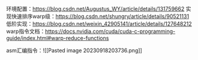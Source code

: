 环境配置：https://blog.csdn.net/Augustus_WY/article/details/131759662
实现快速排序warp级：https://blog.csdn.net/shungry/article/details/90521131
低阶实现：https://blog.csdn.net/weixin_42905141/article/details/127648212
warp指令文档：https://docs.nvidia.com/cuda/cuda-c-programming-guide/index.html#warp-reduce-functions

asm汇编指令：![[Pasted image 20230918203736.png]]
